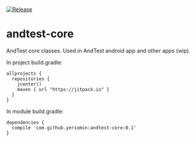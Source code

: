 [![Release](https://jitpack.io/v/yeriomin/andtest-core.svg)](https://jitpack.io/#yeriomin/andtest-core)
# andtest-core
AndTest core classes. Used in AndTest android app and other apps (wip).

In project build.gradle:
```
allprojects {
  repositories { 
    jcenter()
    maven { url "https://jitpack.io" }
  }
}
```
In module build.gradle:
```
dependencies {
  compile 'com.github.yeriomin:andtest-core:0.1'
}
```
